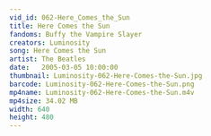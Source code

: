 ```yaml
---
vid_id: 062-Here_Comes_the_Sun
title: Here Comes the Sun
fandoms: Buffy the Vampire Slayer
creators: Luminosity
song: Here Comes the Sun
artist: The Beatles
date:   2005-03-05 10:00:00
thumbnail: Luminosity-062-Here-Comes-the-Sun.jpg
barcode: Luminosity-062-Here-Comes-the-Sun.png
mp4name: Luminosity-062-Here-Comes-the-Sun.m4v
mp4size: 34.02 MB
width: 640
height: 480
---
```



  